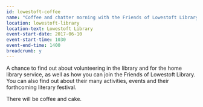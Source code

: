 ```yaml
---
id: lowestoft-coffee
name: "Coffee and chatter morning with the Friends of Lowestoft Library"
location: lowestoft-library
location-text: Lowestoft Library
event-start-date: 2017-06-10
event-start-time: 1030
event-end-time: 1400
breadcrumb: y
---
```


A chance to find out about volunteering in the library and for the home library service, as well as how you can join the Friends of Lowestoft Library. You can also find out about their many activities, events and their forthcoming literary festival.

There will be coffee and cake.
